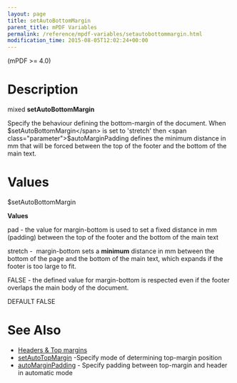 ```yaml
---
layout: page
title: setAutoBottomMargin
parent_title: mPDF Variables
permalink: /reference/mpdf-variables/setautobottommargin.html
modification_time: 2015-08-05T12:02:24+00:00
---
```


(mPDF >= 4.0)

# Description

mixed **setAutoBottomMargin**

Specify the behaviour defining the bottom-margin of the document. When <span class="parameter">$setAutoBottomMargin</span>
is set to 'stretch' then <span class="parameter">$autoMarginPadding</span> defines the minimum distance in mm that will
be forced between the top of the footer and the bottom of the main text.

# Values

<span class="parameter">$setAutoBottomMargin</span>

**Values**

pad - the value for margin-bottom is used to set a fixed distance in mm (padding) between the top of the footer and the
bottom of the main text

stretch -  margin-bottom sets a **minimum** distance in mm between the bottom of the page and the bottom of the main
text, which expands if the footer is too large to fit.

<span class="smallblock">FALSE</span> - the defined value for margin-bottom is respected even if the footer overlaps
the main body of the document.

<span class="smallblock">DEFAULT</span> <span class="smallblock">FALSE</span>

# See Also

<ul>
<li class="manual_boxlist"><a href="{{ "/headers-footers/headers-top-margins.html" | prepend: site.baseurl }}">Headers &amp; Top margins </a></li>
<li class="manual_boxlist"><a href="{{ "/reference/mpdf-variables/setautotopmargin.html" | prepend: site.baseurl }}">setAutoTopMargin</a> -Specify mode of determining top-margin position</li>
<li class="manual_boxlist"><a href="{{ "/reference/mpdf-variables/automarginpadding.html" | prepend: site.baseurl }}">autoMarginPadding</a> - Specify padding between top-margin and header in automatic mode</li>
</ul>

